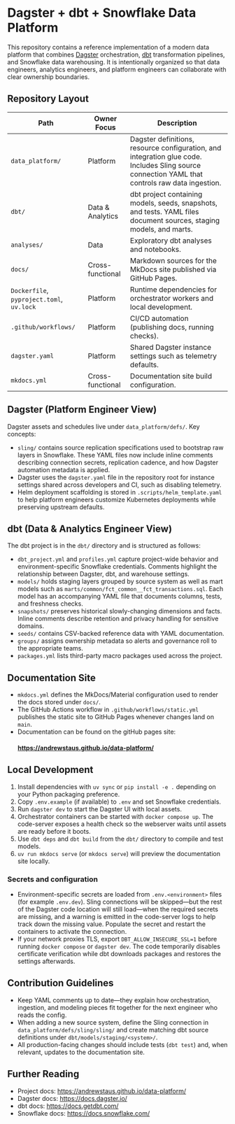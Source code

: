 # Dagster + dbt + Snowflake Data Platform

This repository contains a reference implementation of a modern data platform
that combines [Dagster](https://dagster.io/) orchestration, [dbt](https://www.getdbt.com/)
transformation pipelines, and Snowflake data warehousing. It is intentionally
organized so that data engineers, analytics engineers, and platform engineers
can collaborate with clear ownership boundaries.

## Repository Layout

| Path | Owner Focus | Description |
| --- | --- | --- |
| `data_platform/` | Platform | Dagster definitions, resource configuration, and integration glue code. Includes Sling source connection YAML that controls raw data ingestion. |
| `dbt/` | Data & Analytics | dbt project containing models, seeds, snapshots, and tests. YAML files document sources, staging models, and marts. |
| `analyses/` | Data | Exploratory dbt analyses and notebooks. |
| `docs/` | Cross-functional | Markdown sources for the MkDocs site published via GitHub Pages. |
| `Dockerfile`, `pyproject.toml`, `uv.lock` | Platform | Runtime dependencies for orchestrator workers and local development. |
| `.github/workflows/` | Platform | CI/CD automation (publishing docs, running checks). |
| `dagster.yaml` | Platform | Shared Dagster instance settings such as telemetry defaults. |
| `mkdocs.yml` | Cross-functional | Documentation site build configuration. |

## Dagster (Platform Engineer View)

Dagster assets and schedules live under `data_platform/defs/`. Key concepts:

- `sling/` contains source replication specifications used to bootstrap raw
  layers in Snowflake. These YAML files now include inline comments describing
  connection secrets, replication cadence, and how Dagster automation metadata
  is applied.
- Dagster uses the `dagster.yaml` file in the repository root for instance
  settings shared across developers and CI, such as disabling telemetry.
- Helm deployment scaffolding is stored in `.scripts/helm_template.yaml` to
  help platform engineers customize Kubernetes deployments while preserving
  upstream defaults.

## dbt (Data & Analytics Engineer View)

The dbt project is in the `dbt/` directory and is structured as follows:

- `dbt_project.yml` and `profiles.yml` capture project-wide behavior and
  environment-specific Snowflake credentials. Comments highlight the
  relationship between Dagster, dbt, and warehouse settings.
- `models/` holds staging layers grouped by source system as well as mart
  models such as `marts/common/fct_common__fct_transactions.sql`. Each model has
  an accompanying YAML file that documents columns, tests, and freshness checks.
- `snapshots/` preserves historical slowly-changing dimensions and facts. Inline
  comments describe retention and privacy handling for sensitive domains.
- `seeds/` contains CSV-backed reference data with YAML documentation.
- `groups/` assigns ownership metadata so alerts and governance roll to the
  appropriate teams.
- `packages.yml` lists third-party macro packages used across the project.

## Documentation Site

- `mkdocs.yml` defines the MkDocs/Material configuration used to render the
  docs stored under `docs/`.
- The GitHub Actions workflow in `.github/workflows/static.yml` publishes the
  static site to GitHub Pages whenever changes land on `main`.
- Documentation can be found on the gitHub pages site:
  #### https://andrewstaus.github.io/data-platform/

## Local Development

1. Install dependencies with `uv sync` or `pip install -e .` depending on your
   Python packaging preference.
2. Copy `.env.example` (if available) to `.env` and set Snowflake credentials.
3. Run `dagster dev` to start the Dagster UI with local assets.
4. Orchestrator containers can be started with `docker compose up`. The
   code-server exposes a health check so the webserver waits until assets are
   ready before it boots.
5. Use `dbt deps` and `dbt build` from the `dbt/` directory to compile and test
   models.
6. `uv run mkdocs serve` (or `mkdocs serve`) will preview the documentation site
   locally.

### Secrets and configuration

- Environment-specific secrets are loaded from `.env.<environment>` files (for
  example `.env.dev`). Sling connections will be skipped—but the rest of the
  Dagster code location will still load—when the required secrets are missing,
  and a warning is emitted in the code-server logs to help track down the
  missing value. Populate the secret and restart the containers to activate the
  connection.
- If your network proxies TLS, export `DBT_ALLOW_INSECURE_SSL=1` before running
  `docker compose` or `dagster dev`. The code temporarily disables certificate
  verification while dbt downloads packages and restores the settings
  afterwards.

## Contribution Guidelines

- Keep YAML comments up to date—they explain how orchestration, ingestion, and
  modeling pieces fit together for the next engineer who reads the config.
- When adding a new source system, define the Sling connection in
  `data_platform/defs/sling/sling/` and create matching dbt source definitions
  under `dbt/models/staging/<system>/`.
- All production-facing changes should include tests (`dbt test`) and, when
  relevant, updates to the documentation site.

## Further Reading

- Project docs: <https://andrewstaus.github.io/data-platform/>
- Dagster docs: <https://docs.dagster.io/>
- dbt docs: <https://docs.getdbt.com/>
- Snowflake docs: <https://docs.snowflake.com/>
